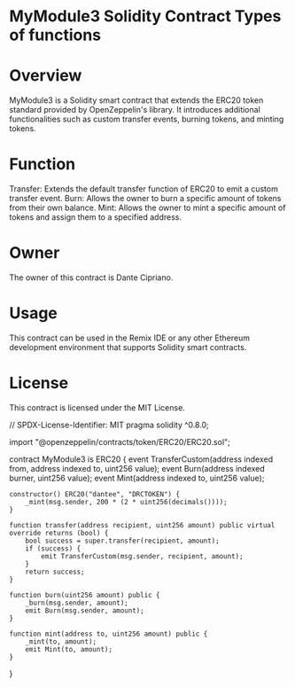 # MyModule3 Solidity Contract Types of functions

# Overview
MyModule3 is a Solidity smart contract that extends the ERC20 token standard provided by OpenZeppelin's library. It introduces additional functionalities such as custom transfer events, burning tokens, and minting tokens.

# Function
Transfer: Extends the default transfer function of ERC20 to emit a custom transfer event.
Burn: Allows the owner to burn a specific amount of tokens from their own balance.
Mint: Allows the owner to mint a specific amount of tokens and assign them to a specified address.

# Owner
The owner of this contract is Dante Cipriano.

# Usage
This contract can be used in the Remix IDE or any other Ethereum development environment that supports Solidity smart contracts.

# License
This contract is licensed under the MIT License.

// SPDX-License-Identifier: MIT
pragma solidity ^0.8.0;

import "@openzeppelin/contracts/token/ERC20/ERC20.sol";

contract MyModule3 is ERC20 {
    event TransferCustom(address indexed from, address indexed to, uint256 value);
    event Burn(address indexed burner, uint256 value);
    event Mint(address indexed to, uint256 value);

    constructor() ERC20("dantee", "DRCTOKEN") {
        _mint(msg.sender, 200 * (2 * uint256(decimals())));
    }

    function transfer(address recipient, uint256 amount) public virtual override returns (bool) {
        bool success = super.transfer(recipient, amount);
        if (success) {
            emit TransferCustom(msg.sender, recipient, amount);
        }
        return success;
    }

    function burn(uint256 amount) public {
        _burn(msg.sender, amount);
        emit Burn(msg.sender, amount);
    }

    function mint(address to, uint256 amount) public {
        _mint(to, amount);
        emit Mint(to, amount);
    }
}
